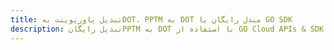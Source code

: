 ---title: تبدیل پاورپوینت بهDOT، PPTM به DOT مبدل رایگان یا GO SDKdescription: تبدیل رایگانPPTM به DOT با استفاده از GO Cloud APIs & SDK. همچنین اسناد Microsoft PowerPoint را در Cloud ایجاد، ویرایش و رندر کنید.---